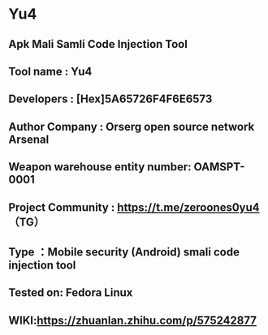 # Yu4
## Apk Mali Samli Code Injection Tool
## Tool name : Yu4
## Developers : [Hex]5A65726F4F6E6573
## Author Company : Orserg open source network Arsenal
## Weapon warehouse entity number: OAMSPT-0001
## Project Community : https://t.me/zeroones0yu4  （TG）
## Type ：Mobile security (Android) smali code injection tool
## Tested on: Fedora Linux
## WIKI:https://zhuanlan.zhihu.com/p/575242877
